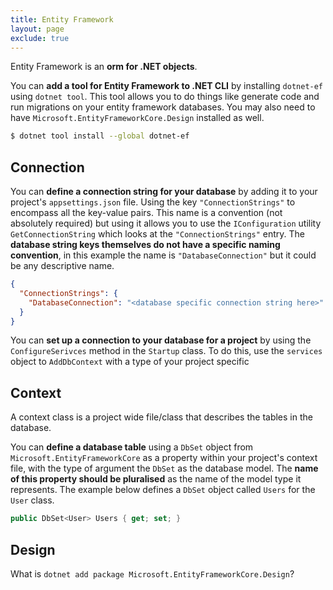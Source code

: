```yaml
---
title: Entity Framework
layout: page
exclude: true
---
```


Entity Framework is an **orm for .NET objects**.

You can **add a tool for Entity Framework to .NET CLI** by installing `dotnet-ef` using `dotnet tool`. This tool allows you to do things like generate code and run migrations on your entity framework databases. You may also need to have `Microsoft.EntityFrameworkCore.Design` installed as well.
```bash
$ dotnet tool install --global dotnet-ef
```

## Connection

You can **define a connection string for your database** by adding it to your project's `appsettings.json` file. Using the key `"ConnectionStrings"` to encompass all the key-value pairs. This name is a convention (not absolutely required) but using it allows you to use the `IConfiguration` utility `GetConnectionString` which looks at the `"ConnectionStrings"` entry. The **database string keys themselves do not have a specific naming convention**, in this example the name is `"DatabaseConnection"` but it could be any descriptive name.
```json
{
  "ConnectionStrings": {
    "DatabaseConnection": "<database specific connection string here>"
  }
}
```

You can **set up a connection to your database for a project** by using the `ConfigureSerivces` method in the `Startup` class. To do this, use the `services` object to `AddDbContext` with a type of your project specific

## Context

A context class is a project wide file/class that describes the tables in the database.

You can **define a database table** using a `DbSet` object from `Microsoft.EntityFrameworkCore` as a property within your project's context file, with the type of argument the `DbSet` as the database model. The **name of this property should be pluralised** as the name of the model type it represents. The example below defines a `DbSet` object called `Users` for the `User` class.
```csharp
public DbSet<User> Users { get; set; }
```

## Design

What is `dotnet add package Microsoft.EntityFrameworkCore.Design`?
<!--stackedit_data:
eyJoaXN0b3J5IjpbLTEzOTg4NDEzNzcsMTkwMjIzNTIwNCwtNz
M0MjAzOTYzLC05NzczOTg0MjMsLTU2MjI3MTU2NSwtNjcwNjc4
NTA1LC00OTE0OTkzNzYsMTYxMDU4MDE4Ml19
-->